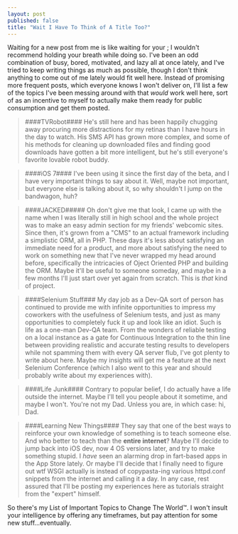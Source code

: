 ```yaml
---
layout: post
published: false
title: "Wait I Have To Think of A Title Too?"
---
```


Waiting for a new post from me is like waiting for your ; I wouldn't recommend holding your breath while doing so. I've been an odd combination of busy, bored, motivated, and lazy all at once lately, and I've tried to keep writing things as much as possible, though I don't think anything to come out of me lately would fit well here. Instead of promising more frequent posts, which everyone knows I won't deliver on, I'll list a few of the topics I've been messing around with that *would* work well here, sort of as an incentive to myself to actually make them ready for public consumption and get them posted.


>####TVRobot####
He's still here and has been happily chugging away procuring more distractions for my retinas than I have hours in the day to watch. His SMS API has grown more complex, and some of his methods for cleaning up downloaded files and finding good downloads have gotten a bit more intelligent, but he's still everyone's favorite lovable robot buddy.

>####iOS 7####
I've been using it since the first day of the beta, and I have very important things to say about it. Well, maybe not important, but everyone else is talking about it, so why shouldn't I jump on the bandwagon, huh?

>####JACKED#####
Oh don't give me that look, I came up with the name when I was literally still in high school and the whole project was to make an easy admin section for my friends' webcomic sites. Since then, it's grown from a "CMS" to an actual framework including a simplistic ORM, all in PHP. These days it's less about satisfying an immediate need for a product, and more about satisfying the need to work on something new that I've never wrapped my head around before, specifically the intricacies of Oject Oriented PHP and building the ORM. Maybe it'll be useful to someone someday, and maybe in a few months I'll just start over yet again from scratch. This is *that* kind of project.

>####Selenium Stuff###
My day job as a Dev-QA sort of person has continued to provide me with infinite opportunities to impress my coworkers with the usefulness of Selenium tests, and just as many opportunities to completely fuck it up and look like an idiot. Such is life as a one-man Dev-QA team. From the wonders of reliable testing on a local instance as a gate for Continuous Integration to the thin line between providing realistic and accurate testing results to developers while not spamming them with every QA server flub, I've got plenty to write about here. Maybe my insights will get me a feature at the next Selenium Conference (which I also went to this year and should probably write about my experiences with). 

>####Life Junk####
Contrary to popular belief, I do actually have a life outside the internet. Maybe I'll tell you people about it sometime, and maybe I won't. You're not my Dad. Unless you are, in which case: hi, Dad.

>####Learning New Things####
They say that one of the best ways to reinforce your own knowledge of something is to teach someone else. And who better to teach than the **entire internet**? Maybe I'll decide to jump back into iOS dev, now 4 OS versions later, and try to make something stupid. I *have* seen an alarming drop in fart-based apps in the App Store lately. Or maybe I'll decide that I finally need to figure out wtf WSGI actually is instead of copypasta-ing various httpd.conf snippets from the internet and calling it a day. In any case, rest assured that I'll be posting my experiences here as tutorials straight from the "expert" himself. 


So there's my List of Important Topics to Change The World™. I won't insult your intelligence by offering any timeframes, but pay attention for some new stuff…eventually.